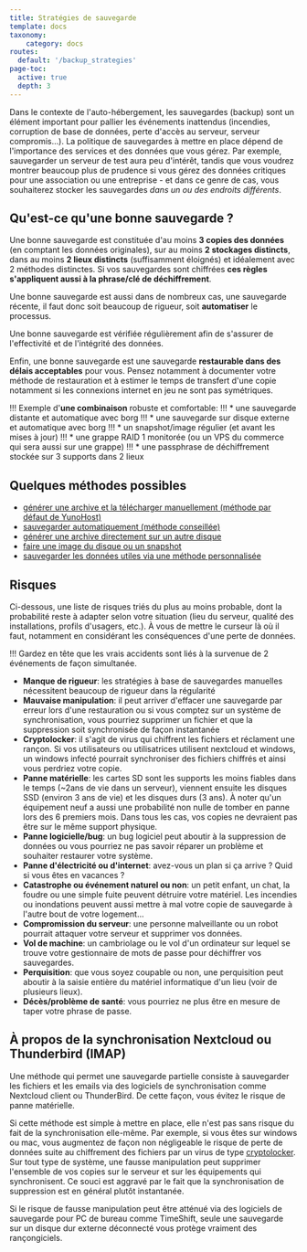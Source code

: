 ```yaml
---
title: Stratégies de sauvegarde
template: docs
taxonomy:
    category: docs
routes:
  default: '/backup_strategies'
page-toc:
  active: true
  depth: 3
---
```


Dans le contexte de l'auto-hébergement, les sauvegardes (backup) sont un élément important pour pallier les événements inattendus (incendies, corruption de base de données, perte d'accès au serveur, serveur compromis...). La politique de sauvegardes à mettre en place dépend de l'importance des services et des données que vous gérez. Par exemple, sauvegarder un serveur de test aura peu d'intérêt, tandis que vous voudrez montrer beaucoup plus de prudence si vous gérez des données critiques pour une association ou une entreprise - et dans ce genre de cas, vous souhaiterez stocker les sauvegardes *dans un ou des endroits différents*.

## Qu'est-ce qu'une bonne sauvegarde ?
Une bonne sauvegarde est constituée d'au moins **3 copies des données** (en comptant les données originales), sur au moins **2 stockages distincts**, dans au moins **2 lieux distincts** (suffisamment éloignés) et idéalement avec 2 méthodes distinctes. Si vos sauvegardes sont chiffrées **ces règles s'appliquent aussi à la phrase/clé de déchiffrement**.

Une bonne sauvegarde est aussi dans de nombreux cas, une sauvegarde récente, il faut donc soit beaucoup de rigueur, soit **automatiser** le processus.

Une bonne sauvegarde est vérifiée régulièrement afin de s'assurer de l'effectivité et de l'intégrité des données.

Enfin, une bonne sauvegarde est une sauvegarde **restaurable dans des délais acceptables** pour vous. Pensez notamment à documenter votre méthode de restauration et à estimer le temps de transfert d'une copie notamment si les connexions internet en jeu ne sont pas symétriques.

!!! Exemple d'**une combinaison** robuste et comfortable:
!!!  * une sauvegarde distante et automatique avec borg
!!!  * une sauvegarde sur disque externe et automatique avec borg
!!!  * un snapshot/image régulier (et avant les mises à jour)
!!!  * une grappe RAID 1 monitorée (ou un VPS du commerce qui sera aussi sur une grappe)
!!!  * une passphrase de déchiffrement stockée sur 3 supports dans 2 lieux


## Quelques méthodes possibles

* [générer une archive et la télécharger manuellement (méthode par défaut de YunoHost)](/backup#sauvegarde-manuelle)
* [sauvegarder automatiquement (méthode conseillée)](/backup#sauvegarde-automatique-ou-distante)
* [générer une archive directement sur un autre disque](/external_storage)
* [faire une image du disque ou un snapshot](/backup/clone_filesystem)
* [sauvegarder les données utiles via une méthode personnalisée](/backup/custom_backup_methods) 

## Risques
Ci-dessous, une liste de risques triés du plus au moins probable, dont la probabilité reste à adapter selon votre situation (lieu du serveur, qualité des installations, profils d'usagers, etc.). À vous de mettre le curseur là où il faut, notamment en considérant les conséquences d'une perte de données. 

!!! Gardez en tête que les vrais accidents sont liés à la survenue de 2 événements de façon simultanée. 

* **Manque de rigueur**: les stratégies à base de sauvegardes manuelles nécessitent beaucoup de rigueur dans la régularité
* **Mauvaise manipulation**: il peut arriver d'effacer une sauvegarde par erreur lors d'une restauration ou si vous comptez sur un système de synchronisation, vous pourriez supprimer un fichier et que la suppression soit synchronisée de façon instantanée
* **Cryptolocker**: il s'agit de virus qui chiffrent les fichiers et réclament une rançon. Si vos utilisateurs ou utilisatrices utilisent nextcloud et windows, un windows infecté pourrait synchroniser des fichiers chiffrés et ainsi vous perdriez votre copie.
* **Panne matérielle**: les cartes SD sont les supports les moins fiables dans le temps (~2ans de vie dans un serveur), viennent ensuite les disques SSD (environ 3 ans de vie) et les disques durs (3 ans). À noter qu'un équipement neuf a aussi une probabilité non nulle de tomber en panne lors des 6 premiers mois. Dans tous les cas, vos copies ne devraient pas être sur le même support physique.
* **Panne logicielle/bug**: un bug logiciel peut aboutir à la suppression de données ou vous pourriez ne pas savoir réparer un problème et souhaiter restaurer votre système.
* **Panne d'électricité ou d'internet**: avez-vous un plan si ça arrive ? Quid si vous êtes en vacances ?
* **Catastrophe ou événement naturel ou non**: un petit enfant, un chat, la foudre ou une simple fuite peuvent détruire votre matériel. Les incendies ou inondations peuvent aussi mettre à mal votre copie de sauvegarde à l'autre bout de votre logement...
* **Compromission du serveur**: une personne malveillante ou un robot pourrait attaquer votre serveur et supprimer vos données.
* **Vol de machine**: un cambriolage ou le vol d'un ordinateur sur lequel se trouve votre gestionnaire de mots de passe pour déchiffrer vos sauvegardes.
* **Perquisition**: que vous soyez coupable ou non, une perquisition peut aboutir à la saisie entière du matériel informatique d'un lieu (voir de plusieurs lieux).
* **Décès/problème de santé**: vous pourriez ne plus être en mesure de taper votre phrase de passe.

## À propos de la synchronisation Nextcloud ou Thunderbird (IMAP)
Une méthode qui permet une sauvegarde partielle consiste à sauvegarder les fichiers et les emails via des logiciels de synchronisation comme Nextcloud client ou ThunderBird. De cette façon, vous évitez le risque de panne matérielle. 

Si cette méthode est simple à mettre en place, elle n'est pas sans risque du fait de la synchronisation elle-même. Par exemple, si vous êtes sur windows ou mac, vous augmentez de façon non négligeable le risque de perte de données suite au chiffrement des fichiers par un virus de type [cryptolocker](https://fr.wikipedia.org/wiki/Ran%C3%A7ongiciel). Sur tout type de système, une fausse manipulation peut supprimer l'ensemble de vos copies sur le serveur et sur les équipements qui synchronisent. Ce souci est aggravé par le fait que la synchronisation de suppression est en général plutôt instantanée.

Si le risque de fausse manipulation peut être atténué via des logiciels de sauvegarde pour PC de bureau comme TimeShift, seule une sauvegarde sur un disque dur externe déconnecté vous protège vraiment des rançongiciels.


